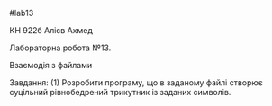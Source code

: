 #lab13

КН 922б Алієв Ахмед

Лабораторна робота №13. 

Взаємодія з файлами

Завдання: (1) Розробити програму, що в заданому файлі створює суцільний рівнобедрений трикутник із
заданих символів.
